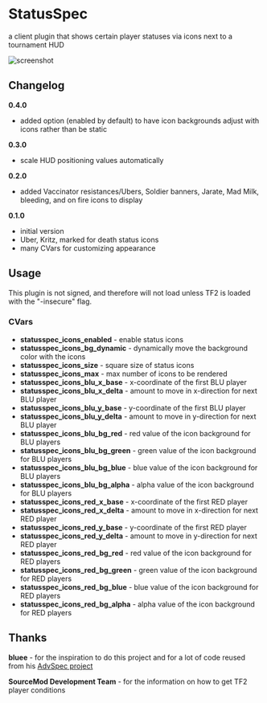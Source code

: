 StatusSpec
==========

a client plugin that shows certain player statuses via icons next to a tournament HUD

![screenshot](http://cloud-3.steampowered.com/ugc/3296944113103557748/0A2F0965D6085C0BA1CE1B85C44D673F0F78E2FC/)

Changelog
---------

**0.4.0**
* added option (enabled by default) to have icon backgrounds adjust with icons rather than be static

**0.3.0**
* scale HUD positioning values automatically

**0.2.0**
* added Vaccinator resistances/Ubers, Soldier banners, Jarate, Mad Milk, bleeding, and on fire icons to display

**0.1.0**
* initial version
* Uber, Kritz, marked for death status icons
* many CVars for customizing appearance

Usage
-----
This plugin is not signed, and therefore will not load unless TF2 is loaded with the "-insecure" flag.

### CVars
* **statusspec_icons_enabled** - enable status icons
* **statusspec_icons_bg_dynamic** - dynamically move the background color with the icons
* **statusspec_icons_size** - square size of status icons
* **statusspec_icons_max** - max number of icons to be rendered
* **statusspec_icons_blu_x_base** - x-coordinate of the first BLU player
* **statusspec_icons_blu_x_delta** - amount to move in x-direction for next BLU player
* **statusspec_icons_blu_y_base** - y-coordinate of the first BLU player
* **statusspec_icons_blu_y_delta** - amount to move in y-direction for next BLU player
* **statusspec_icons_blu_bg_red** - red value of the icon background for BLU players
* **statusspec_icons_blu_bg_green** - green value of the icon background for BLU players
* **statusspec_icons_blu_bg_blue** - blue value of the icon background for BLU players
* **statusspec_icons_blu_bg_alpha** - alpha value of the icon background for BLU players
* **statusspec_icons_red_x_base** - x-coordinate of the first RED player
* **statusspec_icons_red_x_delta** - amount to move in x-direction for next RED player
* **statusspec_icons_red_y_base** - y-coordinate of the first RED player
* **statusspec_icons_red_y_delta** - amount to move in y-direction for next RED player
* **statusspec_icons_red_bg_red** - red value of the icon background for RED players
* **statusspec_icons_red_bg_green** - green value of the icon background for RED players
* **statusspec_icons_red_bg_blue** - blue value of the icon background for RED players
* **statusspec_icons_red_bg_alpha** - alpha value of the icon background for RED players

Thanks
------
**bluee** - for the inspiration to do this project and for a lot of code reused from his [AdvSpec project](https://github.com/MattMcNam/advspec)

**SourceMod Development Team** - for the information on how to get TF2 player conditions